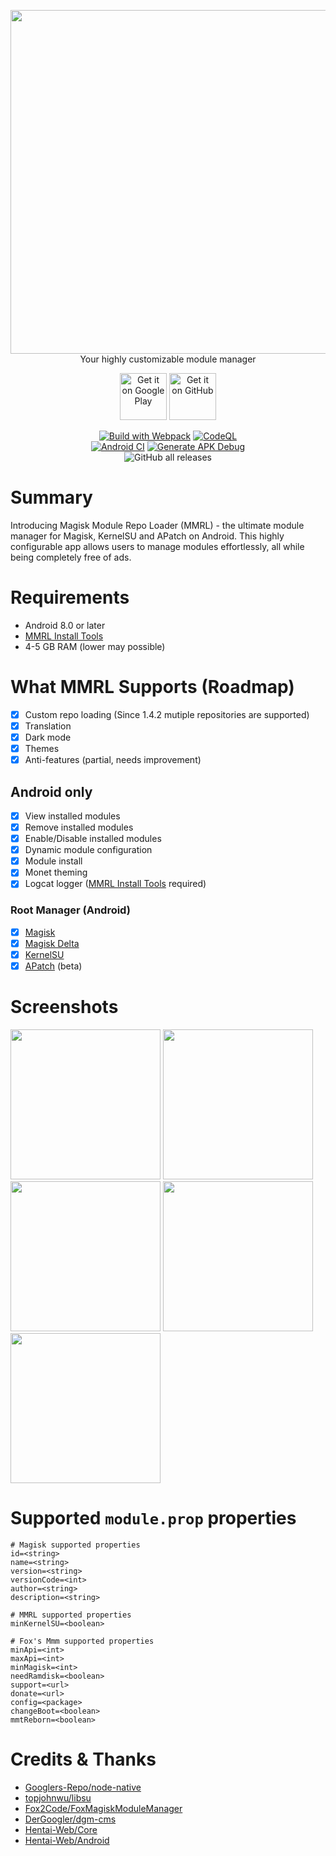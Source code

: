 <p align="center">
  <img width="550" height="auto" src="https://mmrl.dergoogler.com/assets/MMRL-Cover.png">
  <br/>Your highly customizable module manager</b>
</p>

<p align="center">
  <a href="https://play.google.com/store/apps/details?id=com.dergoogler.mmrl"><img height="75px" alt="Get it on Google Play" src="https://play.google.com/intl/en_us/badges/images/generic/en-play-badge.png"></a>
  <a href="https://github.com/DerGoogler/MMRL/releases"><img height="75px" alt="Get it on GitHub" src="https://dergoogler.com/bl-content/uploads/pages/e5f2cff5950bf12b7ecdcc9a54d0a348/get-it-on-github.png"></a>
</p>

<p align="center">
  <a href=""><img src="https://img.shields.io/github/actions/workflow/status/DerGoogler/MMRL/.github%2Fworkflows%2Fwebpack.yml?logo=github&amp;label=Build%20with%20Webpack" alt="Build with Webpack"></a>
  <a href="https://github.com/DerGoogler/MMRL/actions/workflows/codeql-analysis.yml"><img src="https://img.shields.io/github/actions/workflow/status/DerGoogler/MMRL/.github%2Fworkflows%2Fcodeql-analysis.yml?logo=github&amp;label=CodeQL" alt="CodeQL"></a>
  </br>
  <a href="https://github.com/DerGoogler/MMRL/actions/workflows/android.yml"><img src="https://img.shields.io/github/actions/workflow/status/DerGoogler/MMRL/.github%2Fworkflows%2Fandroid.yml?logo=github&amp;label=Android%20CI" alt="Android CI"></a>
  <a href="https://github.com/DerGoogler/MMRL/actions/workflows/build-debug.yml"><img src="https://img.shields.io/github/actions/workflow/status/DerGoogler/MMRL/.github%2Fworkflows%2Fbuild-debug.yml?logo=github&amp;label=Generate%20APK%20Debug" alt="Generate APK Debug"></a>
  </br>
  <img src="https://img.shields.io/github/downloads/DerGoogler/MMRL/total?label=All%20time%20downloads" alt="GitHub all releases">
</p>


# Summary

Introducing Magisk Module Repo Loader (MMRL) - the ultimate module manager for Magisk, KernelSU and APatch on Android. This highly configurable app allows users to manage modules effortlessly, all while being completely free of ads.

# Requirements

- Android 8.0 or later
- [MMRL Install Tools](https://github.com/Googlers-Repo/mmrl_install_tools)
- 4-5 GB RAM (lower may possible)

# What MMRL Supports (Roadmap)

- [x] Custom repo loading (Since 1.4.2 mutiple repositories are supported)
- [x] Translation
- [x] Dark mode
- [x] Themes
- [x] Anti-features (partial, needs improvement)

## Android only

- [x] View installed modules
- [x] Remove installed modules
- [x] Enable/Disable installed modules
- [x] Dynamic module configuration
- [x] Module install
- [x] Monet theming
- [x] Logcat logger ([MMRL Install Tools](https://github.com/Googlers-Repo/mmrl_install_tools) required)

### Root Manager (Android)

- [x] [Magisk](https://github.com/topjohnwu/Magisk)
- [x] [Magisk Delta](https://github.com/HuskyDG/magisk-files)
- [x] [KernelSU](https://github.com/tiann/KernelSU)
- [x] [APatch](https://github.com/bmax121/APatch) (beta)

# Screenshots

<p float="left">
  <img src="https://play-lh.googleusercontent.com/wqup-XYEono-6Uun3t0wjqTunR4P46d92mYzJEYU567MN-Ja0UBT3zFi8nQBtwnfcg=w5120-h2880-rw"  width="240" height="auto">
  <img src="https://play-lh.googleusercontent.com/aGpvDDcFNWKvJ-f1kz_NsaUkzczVQXOlL2ia3IWG9CK3ghMJQHXg4ehbOrxUh26Ptg=w5120-h2880-rw" width="240" height="auto">
  <img src="https://play-lh.googleusercontent.com/sIIYd-6yG2VOE9u1IjFK7ztE7dy8odOV_r1_bIl-7UIRSZMypZl40mkl7cwTyJAbE_U=w5120-h2880-rw" width="240" height="auto">
  <img src="https://play-lh.googleusercontent.com/EFUFow1bVx1HxVFIVbUHAk0oy5xz_kfjZLeuKO5Y-VAcQFNCQMNezmBUuCAHlWAJ44g=w5120-h2880-rw" width="240" height="auto">
  <img src="https://play-lh.googleusercontent.com/5blSZWEGs_o3w-_NL7qvxaVTrrN4dKjVKn-gr3eZZJT3070gfzie3Zm7axHh2igHW_KA=w5120-h2880-rw" width="240" height="auto">
</p>

# Supported `module.prop` properties

```properties
# Magisk supported properties
id=<string>
name=<string>
version=<string>
versionCode=<int>
author=<string>
description=<string>

# MMRL supported properties
minKernelSU=<boolean>

# Fox's Mmm supported properties
minApi=<int>
maxApi=<int>
minMagisk=<int>
needRamdisk=<boolean>
support=<url>
donate=<url>
config=<package>
changeBoot=<boolean>
mmtReborn=<boolean>
```

# Credits & Thanks

- [Googlers-Repo/node-native](https://github.com/Googlers-Repo/node-native)
- [topjohnwu/libsu](https://github.com/topjohnwu/libsu)
- [Fox2Code/FoxMagiskModuleManager](https://github.com/Fox2Code/FoxMagiskModuleManager)
- [DerGoogler/dgm-cms](https://github.com/DerGoogler/dgm-cms)
- [Hentai-Web/Core](https://github.com/Hentai-Web/Core)
- [Hentai-Web/Android](https://github.com/Hentai-Web/Android)
